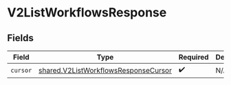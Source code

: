 # V2ListWorkflowsResponse


## Fields

| Field                                                                                        | Type                                                                                         | Required                                                                                     | Description                                                                                  |
| -------------------------------------------------------------------------------------------- | -------------------------------------------------------------------------------------------- | -------------------------------------------------------------------------------------------- | -------------------------------------------------------------------------------------------- |
| `cursor`                                                                                     | [shared.V2ListWorkflowsResponseCursor](../../models/shared/v2listworkflowsresponsecursor.md) | :heavy_check_mark:                                                                           | N/A                                                                                          |